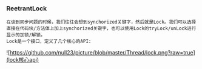 ### ReetrantLock
    在谈到同步问题的时候，我们往往会想到synchorized关键字，然后就是Lock。我们可以选择直接在代码块/方法体上加上synchorized关键字，也可以使用Lock的tryLock/unLock进行显示的加锁/解锁。
    Lock是一个接口，定义了几个核心的API:

![https://github.com/null23/picture/blob/master/Thread/lock.png?raw=true](lock核心api)